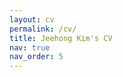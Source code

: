 ```yaml
---
layout: cv
permalink: /cv/
title: Jeehong Kim's CV
nav: true
nav_order: 5
---
```


<script>
  window.location.href = "./assets/pdf/JeehongKim_CV_v2.pdf";
</script>
